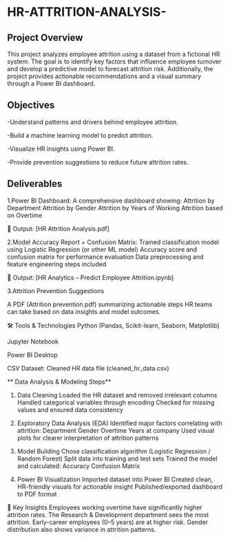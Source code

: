 # HR-ATTRITION-ANALYSIS-

**Project Overview**
-----------------
This project analyzes employee attrition using a dataset from a fictional HR system. The goal is to identify key factors that influence employee turnover and develop a predictive model to forecast attrition risk. Additionally, the project provides actionable recommendations and a visual summary through a Power BI dashboard.

**Objectives**
-----------------
-Understand patterns and drivers behind employee attrition.

-Build a machine learning model to predict attrition.

-Visualize HR insights using Power BI.

-Provide prevention suggestions to reduce future attrition rates.

**Deliverables**
-----------------
1.Power BI Dashboard:
A comprehensive dashboard showing:
Attrition by Department
Attrition by Gender
Attrition by Years of Working
Attrition based on Overtime

📎 Output: [HR Attrition Analysis.pdf]

2.Model Accuracy Report + Confusion Matrix:
Trained classification model using Logistic Regression (or other ML model)
Accuracy score and confusion matrix for performance evaluation
Data preprocessing and feature engineering steps included

📎 Output: [HR Analytics – Predict Employee Attrition.ipynb]

3.Attrition Prevention Suggestions

A PDF (Attrition prevention.pdf) summarizing actionable steps HR teams can take based on data insights and model outcomes.

🛠️ Tools & Technologies
Python (Pandas, Scikit-learn, Seaborn, Matplotlib)

Jupyter Notebook

Power BI Desktop

CSV Dataset: Cleaned HR data file (cleaned_hr_data.csv)

** Data Analysis & Modeling Steps**
1. Data Cleaning
Loaded the HR dataset and removed irrelevant columns
Handled categorical variables through encoding
Checked for missing values and ensured data consistency

2. Exploratory Data Analysis (EDA)
Identified major factors correlating with attrition:
Department
Gender
Overtime
Years at company
Used visual plots for clearer interpretation of attrition patterns

3. Model Building
Chose classification algorithm (Logistic Regression / Random Forest)
Split data into training and test sets
Trained the model and calculated:
Accuracy
Confusion Matrix

5. Power BI Visualization
Imported dataset into Power BI
Created clean, HR-friendly visuals for actionable insight
Published/exported dashboard to PDF format

📌 Key Insights
Employees working overtime have significantly higher attrition rates.
The Research & Development department sees the most attrition.
Early-career employees (0–5 years) are at higher risk.
Gender distribution also shows variance in attrition patterns.
